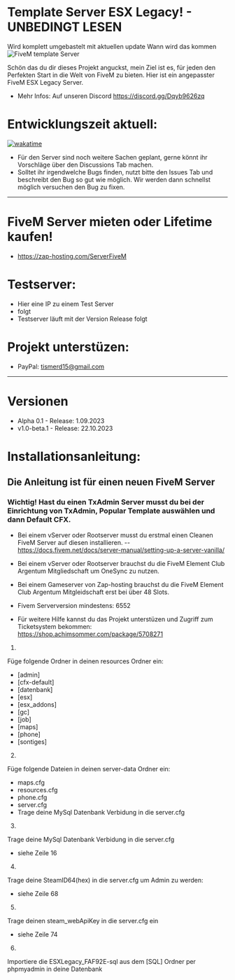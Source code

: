 # Template Server ESX Legacy! - UNBEDINGT LESEN
Wird komplett umgebastelt mit aktuellen update
Wann wird das kommen 
![FiveM template Server ]()

Schön das du dir dieses Projekt anguckst, mein Ziel ist es, für jeden den Perfekten Start in die Welt von FiveM zu bieten. Hier ist ein angepasster FiveM ESX Legacy Server. 
- Mehr Infos: Auf unseren Discord https://discord.gg/Dqyb9626zq
# Entwicklungszeit aktuell:

[![wakatime](https://wakatime.com/badge/user/8179ac82-4f81-4e8c-8976-2e51e14e1a46.svg)](https://wakatime.com/@8179ac82-4f81-4e8c-8976-2e51e14e1a46)

- Für den Server sind noch weitere Sachen geplant, gerne könnt ihr Vorschläge über den Discussions Tab machen.
- Solltet ihr irgendwelche Bugs finden, nutzt bitte den Issues Tab und beschreibt den Bug so gut wie möglich. Wir werden dann schnellst möglich versuchen den Bug zu fixen.
-----------------------------------------
# FiveM Server mieten oder Lifetime kaufen!

- https://zap-hosting.com/ServerFiveM

# Testserver:

- Hier eine IP zu einem Test Server
- folgt
- Testserver läuft mit der Version Release folgt


# Projekt unterstüzen:

- PayPal: tismerd15@gmail.com

-----------------------------------------

# Versionen

- Alpha 0.1 - Release: 1.09.2023
- v1.0-beta.1 - Release: 22.10.2023

# Installationsanleitung:
## Die Anleitung ist für einen neuen FiveM Server
### Wichtig! Hast du einen TxAdmin Server musst du bei der Einrichtung von TxAdmin, Popular Template auswählen und dann Default CFX.

- Bei einem vServer oder Rootserver musst du erstmal einen Cleanen FiveM Server auf diesen installieren.
-- https://docs.fivem.net/docs/server-manual/setting-up-a-server-vanilla/
- Bei einem vServer oder Rootserver brauchst du die FiveM Element Club Argentum Mitgliedschaft um OneSync zu nutzen.
- Bei einem Gameserver von Zap-hosting brauchst du die FiveM Element Club Argentum Mitgleidschaft erst bei über 48 Slots.
- Fivem Serverversion mindestens: 6552

- Für weitere Hilfe kannst du das Projekt unterstüzen und Zugriff zum Ticketsystem bekommen: https://shop.achimsommer.com/package/5708271 


1.
Füge folgende Ordner in deinen resources Ordner ein:
- [admin]
- [cfx-default]
- [datenbank]
- [esx]
- [esx_addons]
- [gc]
- [job] 
- [maps]
- [phone]
- [sontiges]

2.
Füge folgende Dateien in deinen server-data Ordner ein:
- maps.cfg
- resources.cfg
- phone.cfg
- server.cfg
- Trage deine MySql Datenbank Verbidung in die server.cfg

3.
Trage deine MySql Datenbank Verbidung in die server.cfg
- siehe Zeile 16

4.
Trage deine SteamID64(hex) in die server.cfg um Admin zu werden:
- siehe Zeile 68

5.
Trage deinen steam_webApiKey in die server.cfg ein
- siehe Zeile 74

6.
Importiere die ESXLegacy_FAF92E-sql aus dem [SQL] Ordner per phpmyadmin in deine Datenbank
